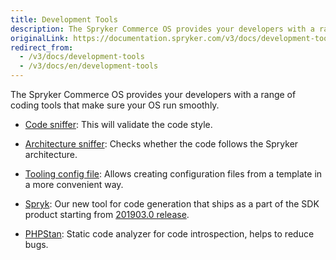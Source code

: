 ```yaml
---
title: Development Tools
description: The Spryker Commerce OS provides your developers with a range of coding tools that make sure your OS run smoothly
originalLink: https://documentation.spryker.com/v3/docs/development-tools
redirect_from:
  - /v3/docs/development-tools
  - /v3/docs/en/development-tools
---
```


The Spryker Commerce OS provides your developers with a range of coding tools that make sure your OS run smoothly.

- [Code sniffer](/docs/scos/dev/features/201907.0/sdk/development-tools/code-sniffer.html): This will validate the code style.

- [Architecture sniffer](/docs/scos/dev/features/201907.0/sdk/development-tools/architecture-sniffer.html): Checks whether the code follows the Spryker architecture.

- [Tooling config file](/docs/scos/dev/features/201907.0/sdk/development-tools/tooling-config-file.html): Allows creating configuration files from a template in a more convenient way.

- [Spryk](/docs/scos/dev/features/201907.0/sdk/spryk-code-generator.html): Our new tool for code generation that ships as a part of the SDK product starting from [201903.0 release](/docs/scos/dev/about-spryker/202001.0/releases/release-notes/release-notes-201903.0/release-notes-201903.0.html).

- [PHPStan](/docs/scos/dev/features/201907.0/sdk/development-tools/phpstan.html): Static code analyzer for code introspection, helps to reduce bugs.
